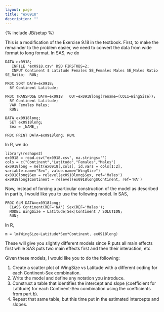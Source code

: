 ```yaml
---
layout: page
title: "ex0918"
description: ""
---
```

{% include JB/setup %}

This is a modification of the Exercise 9.18 in the textbook. First, to make the remainder to the problem easier, we need to convert the data from wide format to long format. In SAS, we do 

    DATA ex0918; 
       INFILE 'ex0918.csv' DSD FIRSTOBS=2; 
       INPUT Continent $ Latitude Females SE_Females Males SE_Males Ratio SE_Ratio;  RUN;
    
    PROC SORT DATA=ex0918; 
      BY Continent Latitude;
    
    PROC TRANSPOSE DATA=ex0918   OUT=ex0918long(rename=(COL1=WingSize)); 
      BY Continent Latitude; 
      VAR Females Males; 
      RUN;

    DATA ex0918long;
      SET ex0918long; 
      Sex = _NAME_;
    
    PROC PRINT DATA=ex0918long; RUN;

In R, we do 

    library(reshape2) 
    ex0918 = read.csv("ex0918.csv", na.strings='')
    cols = c("Continent","Latitude","Females","Males")
    ex0918long = melt(ex0918[,cols], id.vars = cols[1:2], variable.name="Sex", value.name="WingSize")
    ex0918long$Sex = relevel(ex0918long$Sex, ref='Males')
    ex0918long$Continent = relevel(ex0918long$Continent, ref='NA')

Now, instead of forcing a particular construction of the model as described in part b, I would like you to use the following model. In SAS, 

    PROC GLM DATA=ex0918long; 
      CLASS Continent(REF='NA') Sex(REF='Males'); 
      MODEL WingSize = Latitude|Sex|Continent / SOLUTION; 
      RUN;
      
In R, 
      
    m = lm(WingSize~Latitude*Sex*Continent, ex0918long)
    
These will give you slightly different models since R puts all main effects first while SAS puts two main effects first and then their interaction, etc. 

Given these models, I would like you to do the following:

1. Create a scatter plot of WingSize vs Latitude with a different coding for each Continent-Sex combination.
1. Write the model and define any notation you introduce.
1. Construct a table that identifies the intercept and slope (coefficient for Latitude) for each Continent-Sex combination using the coefficients from part b).
1. Repeat that same table, but this time put in the estimated intercepts and slopes. 

